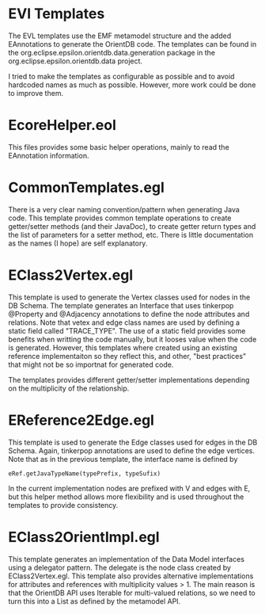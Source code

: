 # EVl Templates

The EVL templates use the EMF metamodel structure and the added EAnnotations to generate the OrientDB code. The templates can be found in the org.eclipse.epsilon.orientdb.data.generation package in the org.eclipse.epsilon.orientdb.data project.

I tried to make the templates as configurable as possible and to avoid hardcoded names as much as possible. However, more work could be done to improve them.

# EcoreHelper.eol

This files provides some basic helper operations, mainly to read the EAnnotation information. 

# CommonTemplates.egl

There is a very clear naming convention/pattern when generating Java code. This template provides common template operations to create getter/setter methods (and their JavaDoc), to create getter return types and the list of parameters for a setter method, etc. There is little documentation as the names (I hope) are self explanatory.

# EClass2Vertex.egl

This template is used to generate the Vertex classes used for nodes in the DB Schema. The template generates an Interface that uses tinkerpop @Property and @Adjacency annotations to define the node attributes and relations. Note that vetex and edge class names are used by defining a static field called "TRACE_TYPE". The use of a static field provides some benefits when writting the code manually, but it looses value when the code is generated. However, this templates where created using an existing reference implementaiton so they reflect this, and other, "best practices" that might not be so importnat for generated code. 

The templates provides different getter/setter implementations depending on the multiplicity of the relationship.

# EReference2Edge.egl

This template is used to generate the Edge classes used for edges in the DB Schema. Again, tinkerpop annotations are used to define the edge vertices. Note that as in the previous template, the interface name is defined by

    eRef.getJavaTypeName(typePrefix, typeSufix)

In the current implementation nodes are prefixed with V and edges with E, but this helper method allows more flexibility and is used throughout the templates to provide consistency. 

# EClass2OrientImpl.egl

This template generates an implementation of the Data Model interfaces using a delegator pattern. The delegate is the node class created by EClass2Vertex.egl. This template also provides alternative implementations for attributes and references with multiplicity values > 1. The main reason is that the OrientDB API uses Iterable<X> for multi-valued relations, so we need to turn this into a List<X> as defined by the metamodel API.
